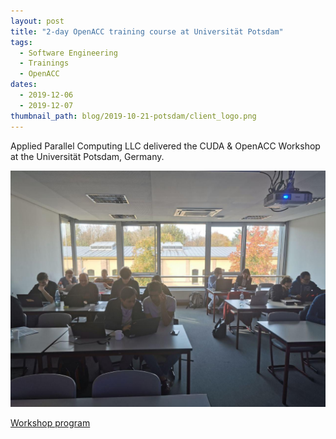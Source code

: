 ```yaml
---
layout: post
title: "2-day OpenACC training course at Universität Potsdam"
tags:
  - Software Engineering
  - Trainings
  - OpenACC
dates:
  - 2019-12-06
  - 2019-12-07
thumbnail_path: blog/2019-10-21-potsdam/client_logo.png
---
```


Applied Parallel Computing LLC delivered the CUDA & OpenACC Workshop at the Universität Potsdam, Germany.

![alt text](\assets\img\blog\2019-10-21-potsdam\photo_2020-04-24_13-54-33.jpg "Logo Title Text 1")

[Workshop program](\assets\img\blog\2019-10-21-potsdam\unipotsdam_program.pdf)
